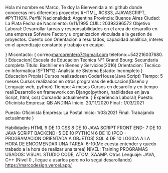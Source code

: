 Hola mi nombre es Marco, 
Te doy la Bienvenida a mi github donde conoceras mis diferentes proyectos
#HTML, #CSS3, #JAVASCRIPT, #PYTHON.
Perfil{
Nacionalidad: Argentina
Provincia: Buenos Aires
Ciudad: La Plata
Fecha de Nacimiento: 6/11/1995
CUIL: 20393396572
Objetivo Laboral: Desarrollar tareas y responsabilidades en el area de desarollo en una empresa Sofware Factory u organizacion vinculada a la gestion de proyectos.
Cuento con Orientacion a resultados, capacidad analitica, interes en el aprendizaje constante y trabajo en equipo.

}
Micontacto: {
correo:marcorentero7@gmail.com
telefono:+542216037680.
}
Educacion{
Escuela de Educacion Tecnica N°1 Grand Bourg: Secundaria completa
Titulo: Bachiller en Bienes y Servicios(2016)
Orientacion: Tecnico en Informatica
ISFTN°12: Analista de Sistema
Estado: Incompleto
}
Educacion Propia{
Cursos realizadosen CoderHouse(Java Script)
Tiempo: 5 meses
Cursos realizados en otros programas de educacion(Diseño y Lenguaje web, python)
Tiempo: 4 meses
Cursos en desarollo y en tiempo real(Desarrollo en framework con Django(python), hablidades en java Script, html, css)
Cursando actualmente.
}
Experiencia Laboral{
Puesto: Oficinista
Empresa: QB ANDINA
Inicio: 20/11/2020
Final : 1/03/2021

Puesto: Oficinista
Empresa: La Postal
Inicio: 1/03/2021
Final: Trabajando actualmente
}

Habilidades
HTML 9 DE 10
CSS 8 DE 10
JAVA SCRIPT FRONT END-  7 DE 10
JAVA SCRIPT BACKEND- 5 DE 10
PYTHON 6 DE 10 (POO - PROGRAMACION ORIENTADA A OBJETOS)
SQL 4 DE 10
LOGICA A LA HORA DE ENCOMENDAR UNA TAREA: 6-10(Me cuesta entender y quedo trabado a la hora de realizar una tarea)
NIVEL: Training
PROGRAMAS USADOS: VISUAL STUDIO CODE, ATOM, XAAMP.
Otros Lenguaje: JAVA, C++ (Nivel 0 , llegue a usarlos pero no lo segui desarollando)
https://marcodesign.vercel.app/
